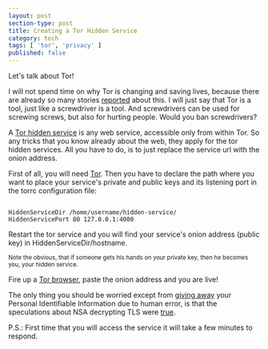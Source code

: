 ```yaml
---
layout: post
section-type: post
title: Creating a Tor Hidden Service
category: tech
tags: [ 'tor', 'privacy' ]
published: false
---
```


Let's talk about Tor!

I will not spend time on why Tor is changing and saving lives, because there
are already so many stories [reported](https://www.torproject.org/about/torusers.html.en)
about this. I will just say that Tor is a tool, just like a screwdriver is a tool.
And screwdrivers can be used for screwing screws, but also for hurting people.
Would you ban screwdrivers?

A [Tor hidden service](https://www.torproject.org/docs/hidden-services.html.en)
is any web service, accessible only from within Tor.
So any tricks that you know already about the web, they apply for the tor hidden services.
All you have to do, is to just replace the service url with the onion address.

First of all, you will need [Tor](https://www.torproject.org/docs/installguide.html.en).
Then you have to declare the path where you want to place your service's private and public keys
and its listening port in the torrc configuration file:

<pre><code data-trim class="bash">
HiddenServiceDir /home/username/hidden-service/
HiddenServicePort 80 127.0.0.1:4000
</code></pre>

Restart the tor service and you will find your service's onion address (public key) in HiddenServiceDir/hostname.

<small>Note the obvious, that if someone gets his hands on your private key, then he becomes you, your hidden service.</small>

Fire up a [Tor browser](https://www.torproject.org/projects/torbrowser.html.en), paste the onion address and you are live!

The only thing you should be worried except from [giving away](https://www.youtube.com/watch?v=7G1LjQSYM5Q)
 your Personal Identifiable Information due to human error, is that the speculations about NSA decrypting TLS were
[true](https://www.schneier.com/blog/archives/2015/05/the_logjam_and_.html).

P.S.: First time that you will access the service it will take a few minutes to respond.
